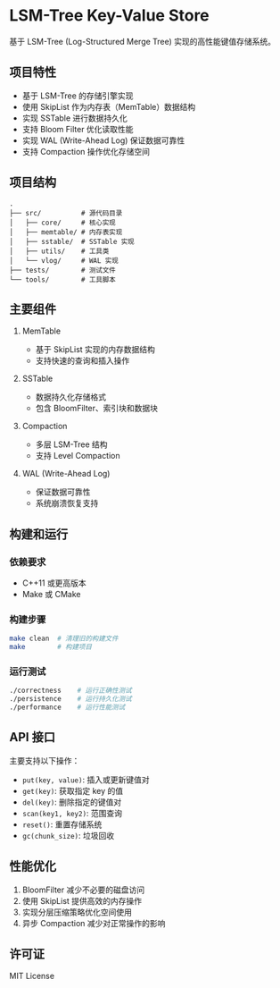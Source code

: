 # LSM-Tree Key-Value Store

基于 LSM-Tree (Log-Structured Merge Tree) 实现的高性能键值存储系统。

## 项目特性

- 基于 LSM-Tree 的存储引擎实现
- 使用 SkipList 作为内存表（MemTable）数据结构
- 实现 SSTable 进行数据持久化
- 支持 Bloom Filter 优化读取性能
- 实现 WAL (Write-Ahead Log) 保证数据可靠性
- 支持 Compaction 操作优化存储空间

## 项目结构

```
.
├── src/          # 源代码目录
│   ├── core/     # 核心实现
│   ├── memtable/ # 内存表实现
│   ├── sstable/  # SSTable 实现
│   ├── utils/    # 工具类
│   └── vlog/     # WAL 实现
├── tests/        # 测试文件
└── tools/        # 工具脚本
```

## 主要组件

1. MemTable
   - 基于 SkipList 实现的内存数据结构
   - 支持快速的查询和插入操作

2. SSTable
   - 数据持久化存储格式
   - 包含 BloomFilter、索引块和数据块

3. Compaction
   - 多层 LSM-Tree 结构
   - 支持 Level Compaction

4. WAL (Write-Ahead Log)
   - 保证数据可靠性
   - 系统崩溃恢复支持

## 构建和运行

### 依赖要求

- C++11 或更高版本
- Make 或 CMake

### 构建步骤

```bash
make clean  # 清理旧的构建文件
make        # 构建项目
```

### 运行测试

```bash
./correctness    # 运行正确性测试
./persistence    # 运行持久化测试
./performance    # 运行性能测试
```

## API 接口

主要支持以下操作：

- `put(key, value)`: 插入或更新键值对
- `get(key)`: 获取指定 key 的值
- `del(key)`: 删除指定的键值对
- `scan(key1, key2)`: 范围查询
- `reset()`: 重置存储系统
- `gc(chunk_size)`: 垃圾回收

## 性能优化

1. BloomFilter 减少不必要的磁盘访问
2. 使用 SkipList 提供高效的内存操作
3. 实现分层压缩策略优化空间使用
4. 异步 Compaction 减少对正常操作的影响

## 许可证

MIT License 